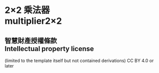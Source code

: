# 2×2 乘法器<br />multiplier2×2

## 智慧財產授權條款<br />Intellectual property license
(limited to the template itself but not contained derivations)
CC BY 4.0 or later